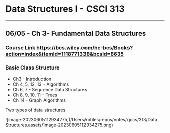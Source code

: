 # Data Structures I - CSCI 313

---



## 06/05 - Ch 3- Fundamental Data Structures

### Course Link https://bcs.wiley.com/he-bcs/Books?action=index&itemId=1118771338&bcsId=8635

### Basic Class Structure

* Ch3 - Introduction
* Ch 4, 5, 12, 13 - Algorithms
* Ch 6, 7 - Sequence Data Structures
* Ch 8, 9, 10, 11 - Trees
* Ch 14 - Graph Algorithms

Two types of data structures:

![image-20230605112934275](/Users/robles/repos/notes/qccs/313/Data Structures.assets/image-20230605112934275.png)

